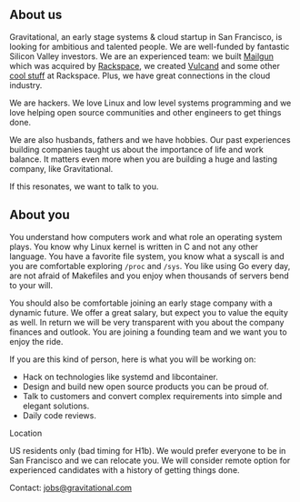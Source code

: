 ## About us

Gravitational, an early stage systems & cloud startup in San Francisco, is looking for ambitious and talented people. We are well-funded by fantastic Silicon Valley investors. We are an experienced team: we built [Mailgun](http://mailgun.com) which was acquired by [Rackspace](http://rackspace.com), we created [Vulcand](http://vulcand.io) and some other [cool stuff](http://www.rackspace.com/blog/onmetal-the-right-way-to-scale/) at Rackspace. Plus, we have great connections in the cloud industry.

We are hackers. We love Linux and low level systems programming and we love helping open source communities and other engineers to get things done.

We are also husbands, fathers and we have hobbies. Our past experiences building companies taught us about the importance of life and work balance. It matters even more when you are building a huge and lasting company, like Gravitational.

If this resonates, we want to talk to you.

## About you

You understand how computers work and what role an operating system plays. You know why Linux kernel is written in C and not any other language. You have a favorite file system, you know what a syscall is and you are comfortable exploring `/proc` and `/sys`. You like using Go every day, are not afraid of Makefiles and you enjoy when thousands of servers bend to your will.

You should also be comfortable joining an early stage company with a dynamic future. We offer a great salary, but expect you to value the equity as well. In return we will be very transparent with you about the company finances and outlook. You are joining a founding team and we want you to enjoy the ride.

If you are this kind of person, here is what you will be working on:

* Hack on technologies like systemd and libcontainer.
* Design and build new open source products you can be proud of.
* Talk to customers and convert complex requirements into simple and elegant solutions.
* Daily code reviews.

Location

US residents only (bad timing for H1b). We would prefer everyone to be in San Francisco and we can relocate you. We will consider remote option for experienced candidates with a history of getting things done.

Contact: jobs@gravitational.com

